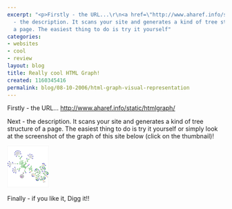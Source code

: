 ```yaml
---
excerpt: "<p>Firstly - the URL...\r\n<a href=\"http://www.aharef.info/static/htmlgraph/\">http://www.aharef.info/static/htmlgraph/</a></p>\r\n\r\n<p>Next
  - the description. It scans your site and generates a kind of tree structure of
  a page. The easiest thing to do is try it yourself"
categories:
- websites
- cool
- review
layout: blog
title: Really cool HTML Graph!
created: 1160345416
permalink: blog/08-10-2006/html-graph-visual-representation
---
```

<p>Firstly - the URL...
<a href="http://www.aharef.info/static/htmlgraph/">http://www.aharef.info/static/htmlgraph/</a></p>

<p>Next - the description. It scans your site and generates a kind of tree structure of a page. The easiest thing to do is try it yourself<!--break--> or simply look at the screenshot of the graph of this site below (click on the thumbnail)!</p>
<!--break-->
<p><a href="/sites/thingy-ma-jig.co.uk/files/images/tmj-graph.png" class="fancybox"><img src="/sites/thingy-ma-jig.co.uk/files/images/tmj-graph.thumbnail.png" alt="Thingy Ma Jig Graph Thumbnail" /></a></p>

<p>Finally - if you like it, Digg it!!</p>
